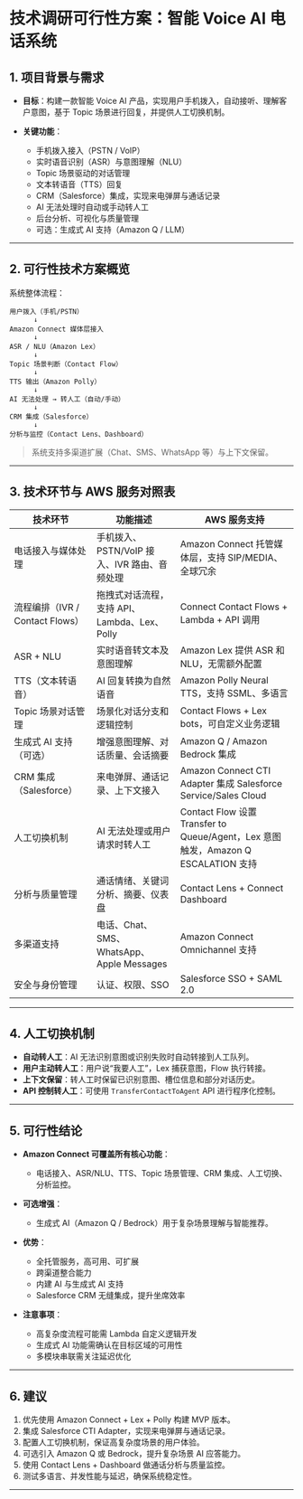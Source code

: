 # 技术调研可行性方案：智能 Voice AI 电话系统

## 1. 项目背景与需求

* **目标**：构建一款智能 Voice AI 产品，实现用户手机拨入，自动接听、理解客户意图，基于 Topic 场景进行回复，并提供人工切换机制。
* **关键功能**：

  * 手机拨入接入（PSTN / VoIP）
  * 实时语音识别（ASR）与意图理解（NLU）
  * Topic 场景驱动的对话管理
  * 文本转语音（TTS）回复
  * CRM（Salesforce）集成，实现来电弹屏与通话记录
  * AI 无法处理时自动或手动转人工
  * 后台分析、可视化与质量管理
  * 可选：生成式 AI 支持（Amazon Q / LLM）

---

## 2. 可行性技术方案概览

系统整体流程：

```
用户拨入（手机/PSTN） 
      ↓
Amazon Connect 媒体层接入
      ↓
ASR / NLU（Amazon Lex）
      ↓
Topic 场景判断（Contact Flow）
      ↓
TTS 输出（Amazon Polly）
      ↓
AI 无法处理 → 转人工（自动/手动）
      ↓
CRM 集成（Salesforce）
      ↓
分析与监控（Contact Lens、Dashboard）
```

> 系统支持多渠道扩展（Chat、SMS、WhatsApp 等）与上下文保留。

---

## 3. 技术环节与 AWS 服务对照表

| 技术环节                      | 功能描述                                | AWS 服务支持                                                                |
| ------------------------- | ----------------------------------- | ----------------------------------------------------------------------- |
| 电话接入与媒体处理                 | 手机拨入、PSTN/VoIP 接入、IVR 路由、音频处理       | Amazon Connect 托管媒体层，支持 SIP/MEDIA、全球冗余                                  |
| 流程编排（IVR / Contact Flows） | 拖拽式对话流程，支持 API、Lambda、Lex、Polly     | Connect Contact Flows + Lambda + API 调用                                 |
| ASR + NLU                 | 实时语音转文本及意图理解                        | Amazon Lex 提供 ASR 和 NLU，无需额外配置                                          |
| TTS（文本转语音）                | AI 回复转换为自然语音                        | Amazon Polly Neural TTS，支持 SSML、多语言                                     |
| Topic 场景对话管理              | 场景化对话分支和逻辑控制                        | Contact Flows + Lex bots，可自定义业务逻辑                                       |
| 生成式 AI 支持（可选）             | 增强意图理解、对话质量、会话摘要                    | Amazon Q / Amazon Bedrock 集成                                            |
| CRM 集成（Salesforce）        | 来电弹屏、通话记录、上下文接入                     | Amazon Connect CTI Adapter 集成 Salesforce Service/Sales Cloud            |
| 人工切换机制                    | AI 无法处理或用户请求时转人工                    | Contact Flow 设置 Transfer to Queue/Agent，Lex 意图触发，Amazon Q ESCALATION 支持 |
| 分析与质量管理                   | 通话情绪、关键词分析、摘要、仪表盘                   | Contact Lens + Connect Dashboard                                        |
| 多渠道支持                     | 电话、Chat、SMS、WhatsApp、Apple Messages | Amazon Connect Omnichannel 支持                                           |
| 安全与身份管理                   | 认证、权限、SSO                           | Salesforce SSO + SAML 2.0                                               |

---

## 4. 人工切换机制

* **自动转人工**：AI 无法识别意图或识别失败时自动转接到人工队列。
* **用户主动转人工**：用户说“我要人工”，Lex 捕获意图，Flow 执行转接。
* **上下文保留**：转人工时保留已识别意图、槽位信息和部分对话历史。
* **API 控制转人工**：可使用 `TransferContactToAgent` API 进行程序化控制。

---

## 5. 可行性结论

* **Amazon Connect 可覆盖所有核心功能**：

  * 电话接入、ASR/NLU、TTS、Topic 场景管理、CRM 集成、人工切换、分析监控。
* **可选增强**：

  * 生成式 AI（Amazon Q / Bedrock）用于复杂场景理解与智能推荐。
* **优势**：

  * 全托管服务，高可用、可扩展
  * 跨渠道整合能力
  * 内建 AI 与生成式 AI 支持
  * Salesforce CRM 无缝集成，提升坐席效率
* **注意事项**：

  * 高复杂度流程可能需 Lambda 自定义逻辑开发
  * 生成式 AI 功能需确认在目标区域的可用性
  * 多模块串联需关注延迟优化

---

## 6. 建议

1. 优先使用 Amazon Connect + Lex + Polly 构建 MVP 版本。
2. 集成 Salesforce CTI Adapter，实现来电弹屏与通话记录。
3. 配置人工切换机制，保证高复杂度场景的用户体验。
4. 可选引入 Amazon Q 或 Bedrock，提升复杂场景 AI 应答能力。
5. 使用 Contact Lens + Dashboard 做通话分析与质量监控。
6. 测试多语言、并发性能与延迟，确保系统稳定性。

---
